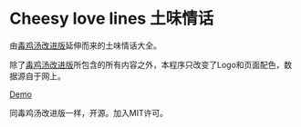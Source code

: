 # Cheesy love lines 土味情话

由[毒鸡汤改进版](https://dukeyin.com/soup/)延伸而来的土味情话大全。

除了[毒鸡汤改进版](https://github.com/yduke/soup)所包含的所有内容之外，本程序只改变了Logo和页面配色，数据源自于网上。

[Demo](https://dukeyin.com/soup)

同毒鸡汤改进版一样，开源。加入MIT许可。


